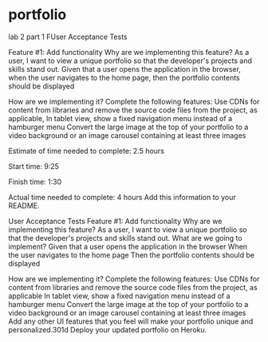 # portfolio
lab 2 part 1
FUser Acceptance Tests


Feature #1: Add functionality
Why are we implementing this feature?
As a user, I want to view a unique portfolio so that the developer's projects and skills stand out.
Given that a user opens the application in the browser, when the user navigates to the home page, then the portfolio contents should be displayed

How are we implementing it?
Complete the following features:
Use CDNs for content from libraries and remove the source code files from the project, as applicable, In tablet view, show a fixed navigation menu instead of a hamburger menu
Convert the large image at the top of your portfolio to a video background or an image carousel containing at least three images


Estimate of time needed to complete: 2.5 hours

Start time: 9:25

Finish time: 1:30

Actual time needed to complete: 4 hours
Add this information to your README.

User Acceptance Tests
Feature #1: Add functionality
Why are we implementing this feature?
As a user, I want to view a unique portfolio so that the developer's projects and skills stand out.
What are we going to implement?
Given that a user opens the application in the browser
When the user navigates to the home page
Then the portfolio contents should be displayed

How are we implementing it?
Complete the following features:
Use CDNs for content from libraries and remove the source code files from the project, as applicable
In tablet view, show a fixed navigation menu instead of a hamburger menu
Convert the large image at the top of your portfolio to a video background or an image carousel containing at least three images
Add any other UI features that you feel will make your portfolio unique and personalized.301d
Deploy your updated portfolio on Heroku.